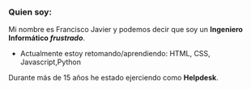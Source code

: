### Quien soy:

Mi nombre es Francisco Javier y podemos decir que soy un **Ingeniero Informático *frustrado***.
- Actualmente estoy retomando/aprendiendo: HTML, CSS, Javascript,Python

Durante más de 15 años he estado ejerciendo como **Helpdesk**.
<!--
**fjcargom/fjcargom** is a ✨ _special_ ✨ repository because its `README.md` (this file) appears on your GitHub profile.

Here are some ideas to get you started:

- 🔭 I’m currently working on ...
- 🌱 I’m currently learning ...
- 👯 I’m looking to collaborate on ...
- 🤔 I’m looking for help with ...
- 💬 Ask me about ...
- 📫 How to reach me: ...
- 😄 Pronouns: ...
- ⚡ Fun fact: ...
-->
